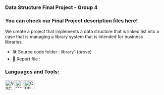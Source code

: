 ### Data Structure Final Project - Group 4

### You can check our Final Project description files here!

We create a project that implements a data structure that is linked list into a case that is managing a library system that is intended for business libraries.

- 🛠 Source code folder : library1 (prove)
- 📃 Report file : 


### Languages and Tools:

<img align="left" alt="VSC" width="30px" height="32px" src="https://upload.wikimedia.org/wikipedia/commons/thumb/9/9a/Visual_Studio_Code_1.35_icon.svg/2048px-Visual_Studio_Code_1.35_icon.svg.png" />
<img align="left" alt="GitHub" width="26px" 
src="https://github.githubassets.com/images/modules/logos_page/GitHub-Mark.png" />
<img align="left" alt="CPP" width="32px" height="29px"
src= "https://download.logo.wine/logo/C%2B%2B/C%2B%2B-Logo.wine.png" />
